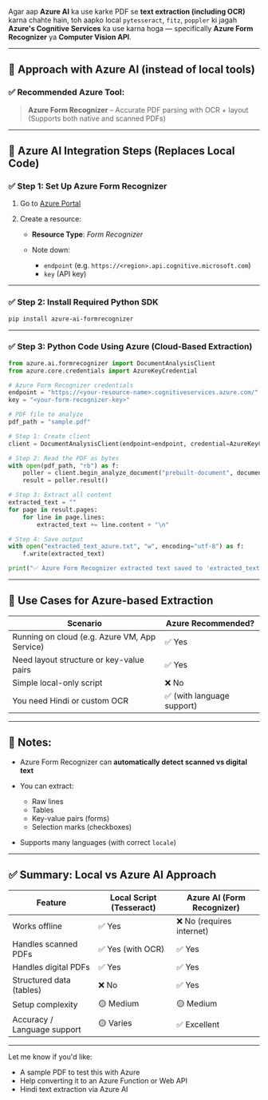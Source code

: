 

Agar aap **Azure AI** ka use karke PDF se **text extraction (including OCR)** karna chahte hain, toh aapko local `pytesseract`, `fitz`, `poppler` ki jagah **Azure's Cognitive Services** ka use karna hoga — specifically **Azure Form Recognizer** ya **Computer Vision API**.

---

## 🧠 Approach with Azure AI (instead of local tools)

### ✅ Recommended Azure Tool:

> **Azure Form Recognizer** – Accurate PDF parsing with OCR + layout
> (Supports both native and scanned PDFs)

---

## 🔧 Azure AI Integration Steps (Replaces Local Code)

### ✅ Step 1: Set Up Azure Form Recognizer

1. Go to [Azure Portal](https://portal.azure.com/)
2. Create a resource:

   * **Resource Type**: *Form Recognizer*
   * Note down:

     * `endpoint` (e.g. `https://<region>.api.cognitive.microsoft.com`)
     * `key` (API key)

---

### ✅ Step 2: Install Required Python SDK

```bash
pip install azure-ai-formrecognizer
```

---

### ✅ Step 3: Python Code Using Azure (Cloud-Based Extraction)

```python
from azure.ai.formrecognizer import DocumentAnalysisClient
from azure.core.credentials import AzureKeyCredential

# Azure Form Recognizer credentials
endpoint = "https://<your-resource-name>.cognitiveservices.azure.com/"
key = "<your-form-recognizer-key>"

# PDF file to analyze
pdf_path = "sample.pdf"

# Step 1: Create client
client = DocumentAnalysisClient(endpoint=endpoint, credential=AzureKeyCredential(key))

# Step 2: Read the PDF as bytes
with open(pdf_path, "rb") as f:
    poller = client.begin_analyze_document("prebuilt-document", document=f)
    result = poller.result()

# Step 3: Extract all content
extracted_text = ""
for page in result.pages:
    for line in page.lines:
        extracted_text += line.content + "\n"

# Step 4: Save output
with open("extracted_text_azure.txt", "w", encoding="utf-8") as f:
    f.write(extracted_text)

print("✅ Azure Form Recognizer extracted text saved to 'extracted_text_azure.txt'")
```

---

## 📌 Use Cases for Azure-based Extraction

| Scenario                                      | Azure Recommended?        |
| --------------------------------------------- | ------------------------- |
| Running on cloud (e.g. Azure VM, App Service) | ✅ Yes                     |
| Need layout structure or key-value pairs      | ✅ Yes                     |
| Simple local-only script                      | ❌ No                      |
| You need Hindi or custom OCR                  | ✅ (with language support) |

---

## 📝 Notes:

* Azure Form Recognizer can **automatically detect scanned vs digital text**
* You can extract:

  * Raw lines
  * Tables
  * Key-value pairs (forms)
  * Selection marks (checkboxes)
* Supports many languages (with correct `locale`)

---

## ✅ Summary: Local vs Azure AI Approach

| Feature                     | Local Script (Tesseract) | Azure AI (Form Recognizer) |
| --------------------------- | ------------------------ | -------------------------- |
| Works offline               | ✅ Yes                    | ❌ No (requires internet)   |
| Handles scanned PDFs        | ✅ Yes (with OCR)         | ✅ Yes                      |
| Handles digital PDFs        | ✅ Yes                    | ✅ Yes                      |
| Structured data (tables)    | ❌ No                     | ✅ Yes                      |
| Setup complexity            | 🟡 Medium                | 🟡 Medium                  |
| Accuracy / Language support | 🟡 Varies                | ✅ Excellent                |

---

Let me know if you'd like:

* A sample PDF to test this with Azure
* Help converting it to an Azure Function or Web API
* Hindi text extraction via Azure AI


